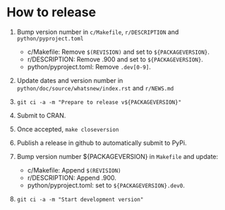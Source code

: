 
How to release
==============

1. Bump version number in `c/Makefile`, `r/DESCRIPTION` and `python/pyproject.toml`

    - c/Makefile: Remove `$(REVISION)` and set to `${PACKAGEVERSION}`.
    - r/DESCRIPTION: Remove .900 and set to `${PACKAGEVERSION}`.
    - python/pyproject.toml: Remove `.dev[0-9]`.

1. Update dates and version number in `python/doc/source/whatsnew/index.rst` and `r/NEWS.md`

1. `git ci -a -m "Prepare to release v${PACKAGEVERSION}"`

1. Submit to CRAN.

1. Once accepted, `make closeversion`

1. Publish a release in github to automatically submit to PyPi.

1. Bump version number ${PACKAGEVERSION} in `Makefile` and update:

    - c/Makefile: Append `$(REVISION)`
    - r/DESCRIPTION: Append .900.
    - python/pyproject.toml: set to `${PACKAGEVERSION}.dev0`.

1. `git ci -a -m "Start development version"`
